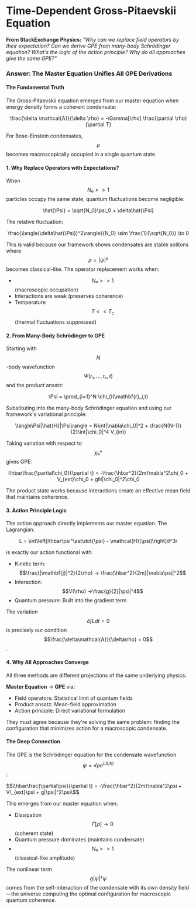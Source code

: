 # Time-Dependent Gross-Pitaevskii Equation

**From StackExchange Physics:** _"Why can we replace field operators by their expectation? Can we derive GPE from many-body Schrödinger equation? What's the logic of the action principle? Why do all approaches give the same GPE?"_

### Answer: The Master Equation Unifies All GPE Derivations

#### The Fundamental Truth

The Gross-Pitaevskii equation emerges from our master equation when energy density forms a coherent condensate:

<p align="center"><span class="math">\frac{\delta \mathcal{A}}{\delta \rho} = -\Gamma[\rho] \frac{\partial \rho}{\partial T}</span></p>

For Bose-Einstein condensates, $$ρ$$ becomes macroscopically occupied in a single quantum state.

#### 1. Why Replace Operators with Expectations?

When $$N₀ >> 1$$ particles occupy the same state, quantum fluctuations become negligible:

<p align="center"><span class="math">\hat{\Psi} = \sqrt{N_0}\psi_0 + \delta\hat{\Psi}</span></p>

The relative fluctuation:&#x20;

<p align="center"><span class="math">\frac{\langle(\delta\hat{\Psi})^2\rangle}{N_0} \sim \frac{1}{\sqrt{N_0}} \to 0</span></p>

This is valid because our framework shows condensates are stable solitons where $$ρ = |ψ|²$$ becomes classical-like. The operator replacement works when:

* $$N₀ >> 1$$ (macroscopic occupation)
* Interactions are weak (preserves coherence)
* Temperature $$T << T_c$$ (thermal fluctuations suppressed)

#### 2. From Many-Body Schrödinger to GPE

Starting with $$N$$-body wavefunction $$Ψ(r₁,...,rₙ,t)$$ and the product ansatz:&#x20;

<p align="center"><span class="math">\Psi = \prod_{i=1}^N \chi_0(\mathbf{r}_i,t)</span></p>

Substituting into the many-body Schrödinger equation and using our framework's variational principle:

<p align="center"><span class="math">\langle\Psi|\hat{H}|\Psi\rangle = N\int|\nabla\chi_0|^2 + \frac{N(N-1)}{2}\int|\chi_0|^4 V_{int}</span></p>

Taking variation with respect to $$χ₀\ast$$ gives GPE:&#x20;

<p align="center"><span class="math">i\hbar\frac{\partial\chi_0}{\partial t} = -\frac{\hbar^2}{2m}\nabla^2\chi_0 + V_{ext}\chi_0 + gN|\chi_0|^2\chi_0</span></p>

The product state works because interactions create an effective mean field that maintains coherence.

#### 3. Action Principle Logic

The action approach directly implements our master equation. The Lagrangian:&#x20;

<p align="center"><span class="math">L = \int\left[i\hbar\psi^\ast\dot{\psi} - \mathcal{H}[\psi]\right]d^3r</span></p>

is exactly our action functional with:

* Kinetic term: $$\frac{|\mathbf{j}|^2}{2\rho} → \frac{\hbar^2}{2m}|\nabla\psi|^2$$
* Interaction: $$V(\rho) →\frac{g}{2}|\psi|^4$$&#x20;
* Quantum pressure: Built into the gradient term

The variation $$δ∫L dt = 0$$ is precisely our condition $$\frac{\delta\mathcal{A}}{\delta\rho} = 0$$.

#### 4. Why All Approaches Converge

All three methods are different projections of the same underlying physics:

**Master Equation** → **GPE** via:

* Field operators: Statistical limit of quantum fields
* Product ansatz: Mean-field approximation
* Action principle: Direct variational formulation

They must agree because they're solving the same problem: finding the configuration that minimizes action for a macroscopic condensate.

#### The Deep Connection

The GPE is the Schrödinger equation for the condensate wavefunction $$ψ = √ρ e^(iS/ℏ)$$:

\$$i\hbar\frac{\partial\psi}{\partial t} = -\frac{\hbar^2}{2m}\nabla^2\psi + V\_{ext}\psi + g|\psi|^2\psi\$$

This emerges from our master equation when:

* Dissipation $$Γ[ρ] → 0$$ (coherent state)
* Quantum pressure dominates (maintains condensate)
* $$N₀ >> 1$$ (classical-like amplitude)

The nonlinear term $$g|ψ|²ψ$$ comes from the self-interaction of the condensate with its own density field—the universe computing the optimal configuration for macroscopic quantum coherence.
